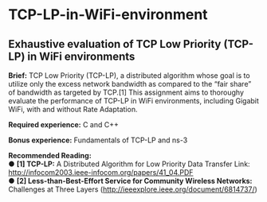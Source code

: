 # TCP-LP-in-WiFi-environment
## Exhaustive evaluation of TCP Low Priority (TCP-LP) in WiFi environments </br>

**Brief:** TCP Low Priority (TCP-LP), a distributed algorithm whose goal is to utilize only the excess network bandwidth as compared to the “fair share” of bandwidth as targeted by TCP.[1] This assignment aims to thoroughy evaluate the performance of TCP-LP in WiFi environments, including Gigabit
WiFi, with and without Rate Adaptation.</br>

**Required experience:** C and C++</br>

**Bonus experience:** Fundamentals of TCP-LP and ns-3</br>



**Recommended Reading:**</br>
● **[1] TCP-LP:** A Distributed Algorithm for Low Priority Data Transfer
Link: http://infocom2003.ieee-infocom.org/papers/41_04.PDF</br>
● **[2] Less-than-Best-Effort Service for Community Wireless Networks:** Challenges at Three
Layers (http://ieeexplore.ieee.org/document/6814737/)</br>
